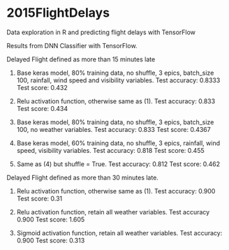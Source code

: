 # 2015FlightDelays
Data exploration in R and predicting flight delays with TensorFlow

Results from DNN Classifier with TensorFlow.

Delayed Flight defined as more than 15 minutes late
1. Base keras model, 80% training data, no shuffle, 3 epics, batch_size 100, rainfall, wind speed and visibility variables.
Test accuracy: 0.8333
Test score: 0.432
 
2. Relu activation function, otherwise same as (1).
Test accuracy: 0.833
Test score: 0.434

3. Base keras model, 80% training data, no shuffle, 3 epics, batch_size 100, no weather variables.
Test accuracy: 0.833
Test score: 0.4367
 
4. Base keras model, 60% training data, no shuffle, 3 epics, rainfall, wind speed, visibility variables.
Test accuracy: 0.818
Test score: 0.455

5. Same as (4) but shuffle = True.
Test accuracy: 0.812
Test score: 0.462
 
Delayed Flight defined as more than 30 minutes late.
1. Relu activation function, otherwise same as (1).
Test accuracy: 0.900
Test score: 0.31

2. Relu activation function, retain all weather variables.
Test accuracy 0.900
Test score: 1.605
 
3. Sigmoid activation function, retain all weather variables.
Test accuracy: 0.900
Test score: 0.313
